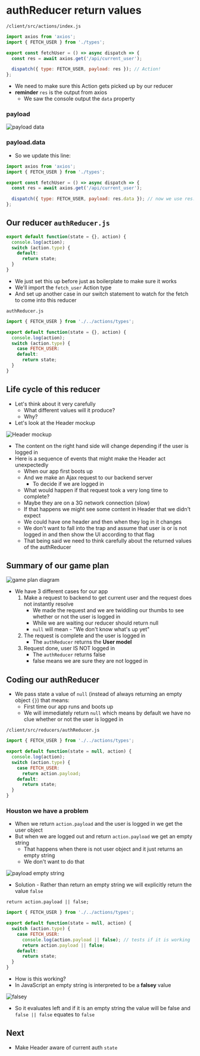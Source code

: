 # authReducer return values
`/client/src/actions/index.js`

```js
import axios from 'axios';
import { FETCH_USER } from './types';

export const fetchUser = () => async dispatch => {
  const res = await axios.get('/api/current_user');

  dispatch({ type: FETCH_USER, payload: res }); // Action!
};
```

* We need to make sure this Action gets picked up by our reducer
* **reminder** `res` is the output from axios
    - We saw the console output the `data` property

### payload

![payload data](https://i.imgur.com/AJT9Z5h.png)

### payload.data

* So we update this line:

```js
import axios from 'axios';
import { FETCH_USER } from './types';

export const fetchUser = () => async dispatch => {
  const res = await axios.get('/api/current_user');

  dispatch({ type: FETCH_USER, payload: res.data }); // now we use res.data!
};
```

## Our reducer `authReducer.js`
```js
export default function(state = {}, action) {
  console.log(action);
  switch (action.type) {
    default:
      return state;
  }
}
```

* We just set this up before just as boilerplate to make sure it works
* We'll import the `fetch_user` Action type
* And set up another case in our switch statement to watch for the fetch to come into this reducer

`authReducer.js`

```js
import { FETCH_USER } from './../actions/types';

export default function(state = {}, action) {
  console.log(action);
  switch (action.type) {
    case FETCH_USER:
    default:
      return state;
  }
}
```

## Life cycle of this reducer
* Let's think about it very carefully
    - What different values will it produce?
    - Why?
* Let's look at the Header mockup

![Header mockup](https://i.imgur.com/yES7fUk.png)

* The content on the right hand side will change depending if the user is logged in
* Here is a sequence of events that might make the Header act unexpectedly
    - When our app first boots up
    - And we make an Ajax request to our backend server
        + To decide if we are logged in
    - What would happen if that request took a very long time to complete?
    - Maybe they are on a 3G network connection (slow)
    - If that happens we might see some content in Header that we didn't expect
    - We could have one header and then when they log in it changes
    - We don't want to fall into the trap and assume that user is or is not logged in and then show the UI according to that flag
    - That being said we need to think carefully about the returned values of the authReducer

## Summary of our game plan
![game plan diagram](https://i.imgur.com/E0WBvA5.png)

* We have 3 different cases for our app
    1. Make a request to backend to get current user and the request does not instantly resolve
        * We made the request and we are twiddling our thumbs to see whether or not the user is logged in
        * While we are waiting our reducer should return null
        * `null` will mean - "We don't know what's up yet"
    2. The request is complete and the user is logged in
        * The `authReducer` returns the **User model**
    3. Request done, user IS NOT logged in
        * The `authReducer` returns false
        * false means we are sure they are not logged in

## Coding our authReducer
* We pass state a value of `null` (instead of always returning an empty object `{}`) that means:
    - First time our app runs and boots up
    - We will immediately return `null` which means by default we have no clue whether or not the user is logged in

`/client/src/reducers/authReducer.js`

```js
import { FETCH_USER } from './../actions/types';

export default function(state = null, action) {
  console.log(action);
  switch (action.type) {
    case FETCH_USER:
      return action.payload;
    default:
      return state;
  }
}
```

### Houston we have a problem
* When we return `action.payload` and the user is logged in we get the user object
* But when we are logged out and return `action.payload` we get an empty string
    - That happens when there is not user object and it just returns an empty string
    - We don't want to do that

![payload empty string](https://i.imgur.com/inWaKeg.png)

* Solution - Rather than return an empty string we will explicitly return the value `false`

`return action.payload || false;`

```js
import { FETCH_USER } from './../actions/types';

export default function(state = null, action) {
  switch (action.type) {
    case FETCH_USER:
      console.log(action.payload || false); // tests if it is working
      return action.payload || false;
    default:
      return state;
  }
}
```

* How is this working?
* In JavaScript an empty string is interpreted to be a **falsey** value

![falsey](https://i.imgur.com/8hzyVpz.png)

* So it evaluates left and if it is an empty string the value will be false and `false || false` equates to `false`

## Next
* Make Header aware of current auth `state`
